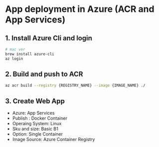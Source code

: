 # App deployment in Azure (ACR and App Services)


## 1. Install Azure Cli and login


```bash
# mac ver
brew install azure-cli
az login
```


## 2. Build and push to ACR

```bash
az acr build --registry {REGISTRY_NAME} --image {IMAGE_NAME} ./
```


## 3. Create Web App

- Azure: App Services
- Publish : Docker Container
- Operaing System: Linux
- Sku and size: Basic B1
- Option: Single Container
- Image Source: Azure Container Registry
